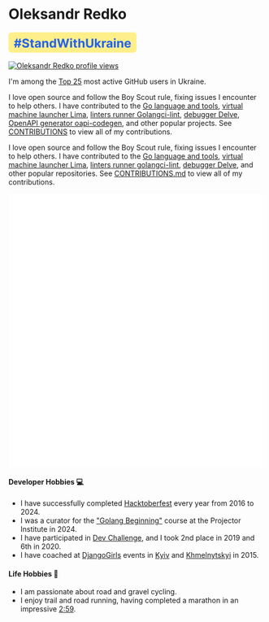 # Oleksandr Redko

[![Stand With Ukraine](https://raw.githubusercontent.com/vshymanskyy/StandWithUkraine/main/badges/StandWithUkraine.svg)](https://stand-with-ukraine.pp.ua)

[![Oleksandr Redko profile views](https://u8views.com/api/v1/github/profiles/3228886/views/day-week-month-total-count.svg)](https://u8views.com/github/alexandear)

I'm among the [Top 25](https://github.com/gayanvoice/top-github-users/blob/c06af2fbac5a047eb791156204a952984775863e/markdown/public_contributions/ukraine.md) most active GitHub users in Ukraine.

I love open source and follow the Boy Scout rule, fixing issues I encounter to help others.
I have contributed to the [Go language and tools](CONTRIBUTIONS.md#google-go-git-repositories),
[virtual machine launcher Lima](https://github.com/lima-vm/lima/commits?author=alexandear),
[linters runner Golangci-lint](https://github.com/golangci/golangci-lint/commits?author=alexandear),
[debugger Delve](https://github.com/go-delve/delve/commits?author=alexandear),
[OpenAPI generator oapi-codegen](https://github.com/oapi-codegen/oapi-codegen/commits?author=alexandear),
and other popular projects.
See [CONTRIBUTIONS](./CONTRIBUTIONS.md) to view all of my contributions.

I love open source and follow the Boy Scout rule, fixing issues I encounter to help others. I have contributed to the [Go language and tools](CONTRIBUTIONS.md#google-go-git-repositories), [virtual machine launcher Lima](https://github.com/lima-vm/lima/commits?author=alexandear), [linters runner golangci-lint](https://github.com/golangci/golangci-lint/commits?author=alexandear), [debugger Delve](https://github.com/go-delve/delve/commits?author=alexandear), and other popular repositories. See [CONTRIBUTIONS.md](./CONTRIBUTIONS.md) to view all of my contributions.

<a href="CONTRIBUTIONS.md">
  <img align="center" src="github-metrics.svg" alt="Metrics" width="500">
</a>

#### Developer Hobbies :computer:

- I have successfully completed [Hacktoberfest](https://hacktoberfest.com) every year from 2016 to 2024.
- I was a curator for the ["Golang Beginning"](https://prjctr.com/course/golang-beginning) course at the Projector Institute in 2024.
- I have participated in [Dev Challenge](https://devchallenge.it/), and I took 2nd place in 2019 and 6th in 2020.
- I have coached at [DjangoGirls](https://djangogirls.org) events in [Kyiv](https://www.facebook.com/djangogirlskyiv/photos/a.1597027043880257/1597028007213494) and [Khmelnytskyi](https://www.facebook.com/uapycon/photos/a.903859323029360/903862623029030) in 2015.

#### Life Hobbies :runner:

- I am passionate about road and gravel cycling.
- I enjoy trail and road running, having completed a marathon in an impressive [2:59](https://www.strava.com/activities/2749444073).
